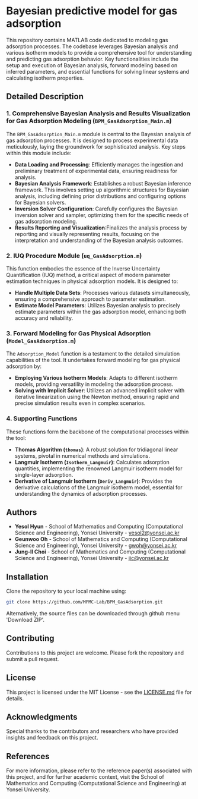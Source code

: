 # Bayesian predictive model for gas adsorption

This repository contains MATLAB code dedicated to modeling gas adsorption processes. The codebase leverages Bayesian analysis and various isotherm models to provide a comprehensive tool for understanding and predicting gas adsorption behavior. Key functionalities include the setup and execution of Bayesian analysis, forward modeling based on inferred parameters, and essential functions for solving linear systems and calculating isotherm properties.

## Detailed Description

### 1. Comprehensive Bayesian Analysis and Results Visualization for Gas Adsorption Modeling (`BPM_GasAdsorption_Main.m`)
The `BPM_GasAdsorption_Main.m` module is central to the Bayesian analysis of gas adsorption processes. It is designed to process experimental data meticulously, laying the groundwork for sophisticated analysis. Key steps within this module include:
- **Data Loading and Processing**: Efficiently manages the ingestion and preliminary treatment of experimental data, ensuring readiness for analysis.
- **Bayesian Analysis Framework**: Establishes a robust Bayesian inference framework. This involves setting up algorithmic structures for Bayesian analysis, including defining prior distributions and configuring options for Bayesian solvers.
- **Inversion Solver Configuration**: Carefully configures the Bayesian inversion solver and sampler, optimizing them for the specific needs of gas adsorption modeling.
- **Results Reporting and Visualization**:Finalizes the analysis process by reporting and visually representing results, focusing on the interpretation and understanding of the Bayesian analysis outcomes.

### 2. IUQ Procedure Module (`uq_GasAdsorption.m`)
This function embodies the essence of the Inverse Uncertainty Quantification (IUQ) method, a critical aspect of modern parameter estimation techniques in physical adsorption models. It is designed to:
- **Handle Multiple Data Sets**: Processes various datasets simultaneously, ensuring a comprehensive approach to parameter estimation.
- **Estimate Model Parameters**: Utilizes Bayesian analysis to precisely estimate parameters within the gas adsorption model, enhancing both accuracy and reliability.

### 3. Forward Modeling for Gas Physical Adsorption (`Model_GasAdsorption.m`)
The `Adsorption_Model` function is a testament to the detailed simulation capabilities of the tool. It undertakes forward modeling for gas physical adsorption by:
- **Employing Various Isotherm Models**: Adapts to different isotherm models, providing versatility in modeling the adsorption process.
- **Solving with Implicit Solver**: Utilizes an advanced implicit solver with iterative linearization using the Newton method, ensuring rapid and precise simulation results even in complex 
    scenarios.

### 4. Supporting Functions
These functions form the backbone of the computational processes within the tool:
- **Thomas Algorithm (`thomas`)**: A robust solution for tridiagonal linear systems, pivotal in numerical methods and simulations.
- **Langmuir Isotherm (`Isotherm_Langmuir`)**: Calculates adsorption quantities, implementing the renowned Langmuir isotherm model for single-layer adsorption.
- **Derivative of Langmuir Isotherm (`Deriv_Langmuir`)**: Provides the derivative calculations of the Langmuir isotherm model, essential for understanding the dynamics of adsorption processes.

## Authors

- **Yesol Hyun** - School of Mathematics and Computing (Computational Science and Engineering), Yonsei University - yesol2@yonsei.ac.kr
- **Geunwoo Oh** - School of Mathematics and Computing (Computational Science and Engineering), Yonsei University - gwoh@yonsei.ac.kr
- **Jung-Il Choi** - School of Mathematics and Computing (Computational Science and Engineering), Yonsei University - jic@yonsei.ac.kr


## Installation

Clone the repository to your local machine using:

```bash
git clone https://github.com/MPMC-Lab/BPM_GasAdsorption.git
```

Alternatively, the source files can be downloaded through github menu 'Download ZIP'.

## Contributing

Contributions to this project are welcome. Please fork the repository and submit a pull request.

## License

This project is licensed under the MIT License - see the [LICENSE.md](LICENSE.md) file for details.

## Acknowledgments

Special thanks to the contributors and researchers who have provided insights and feedback on this project.

## References

For more information, please refer to the reference paper(s) associated with this project, and for further academic context, visit the School of Mathematics and Computing (Computational Science and Engineering) at Yonsei University.
